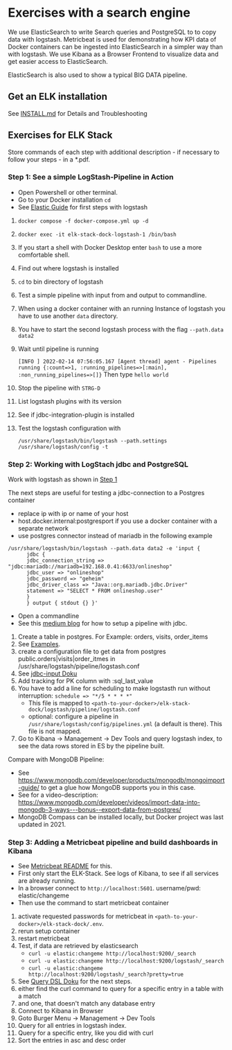 # Exercises with a search engine

We use ElasticSearch to write Search queries and PostgreSQL to to copy data with logstash.
Metricbeat is used for demonstrating how KPI data of Docker containers can be ingested into ElasticSearch in a simpler way than with logstash.
We use Kibana as a Browser Frontend to visualize data and get easier access to ElasticSearch.

ElasticSearch is also used to show a typical BIG DATA pipeline.

## Get an ELK installation

See [INSTALL.md](https://github.com/Digital-Media/big_data/blob/main/elk-stack/INSTALL.md) for Details and Troubleshooting

## Exercises for ELK Stack

Store commands of each step with additional description - if necessary to follow your steps - in a *.pdf.

### Step 1: See a simple LogStash-Pipeline in Action

- Open Powershell or other terminal.
- Go to your Docker installation `cd `
- See [Elastic Guide](https://www.elastic.co/guide/en/logstash/current/first-event.html) for first steps with logstash
1. ```shell
   docker compose -f docker-compose.yml up -d
   ```
2. ```shell
   docker exec -it elk-stack-dock-logstash-1 /bin/bash
   ```
3. If you start a shell with Docker Desktop enter `bash` to use a more comfortable shell.
4. Find out where logstash is installed
5. `cd` to bin directory of logstash
6. Test a simple pipeline with input from and output to commandline. 
7. When using a docker container with an running Instance of logstash you have to use another `data` directory.
8. You have to start the second logstash process with the flag `--path.data data2`
9. Wait until pipeline is running
   
   `[INFO ] 2022-02-14 07:56:05.167 [Agent thread] agent - Pipelines running {:count=>1, :running_pipelines=>[:main], :non_running_pipelines=>[]}`
   Then type `hello world`
10. Stop the pipeline with `STRG-D`
11. List logstash plugins with its version
12. See if jdbc-integration-plugin is installed 
13. Test the logstash configuration with
    ```shell
    /usr/share/logstash/bin/logstash --path.settings /usr/share/logstash/config -t
    ```

### Step 2: Working with LogStach jdbc and PostgreSQL

Work with logstash as shown in [Step 1](https://github.com/Digital-Media/big_data/blob/main/elk-stack/EXERCISE.md#step-1-see-a-simple-logstash-pipeline-in-action)


The next steps are useful for testing a jdbc-connection to a Postgres container
- replace ip with ip or name of your host
- host.docker.internal:postgresport if you use a docker container with a separate network
- use postgres connector instead of mariadb in the following example
```shell
/usr/share/logstash/bin/logstash --path.data data2 -e 'input {
      jdbc {
      jdbc_connection_string =>     "jdbc:mariadb://mariadb=192.168.0.41:6633/onlineshop"
      jdbc_user => "onlineshop"
      jdbc_password => "geheim"
      jdbc_driver_class => "Java::org.mariadb.jdbc.Driver"
      statement => "SELECT * FROM onlineshop.user"
      }
      } output { stdout {} }'
```
- Open a commandline
- See this [medium blog](https://medium.com/@emreceylan/how-to-sync-postgresql-data-to-elasticsearch-572af15845ad) for how to setup a pipeline with jdbc.
1. Create a table in postgres. For Example: orders, visits, order_items
2. See [Examples](https://github.com/Digital-Media/big_data/blob/main/elk-stack/examples.sql).
3. create a configuration file to get data from postgres public.orders|visits|order_itmes in /usr/share/logstash/pipeline/logstash.conf
4. See [jdbc-input Doku](https://www.elastic.co/guide/en/logstash/current/plugins-inputs-jdbc.html)
5. Add tracking for PK column with :sql_last_value
6. You have to add a line for scheduling to make logstasth run without interruption: `schedule => "*/5 * * * *"`
   - This file is mapped to `<path-to-your-docker>/elk-stack-dock/logstash/pipeline/logstash.conf`
   - optional: configure a pipeline in `/usr/share/logstash/config/pipelines.yml` (a default is there). This file is not mapped.
7. Go to Kibana -> Management -> Dev Tools and query logstash index, to see the data rows stored in ES by the pipeline built.

Compare with MongoDB Pipeline:
- See https://www.mongodb.com/developer/products/mongodb/mongoimport-guide/ to get a glue how MongoDB supports you in this case.
- See for a video-description: https://www.mongodb.com/developer/videos/import-data-into-mongodb-3-ways---bonus--export-data-from-postgres/
- MongoDB Compass can be installed locally, but Docker project was last updated in 2021.


### Step 3: Adding a Metricbeat pipeline and build dashboards in Kibana

- See [Metricbeat README](https://github.com/Digital-Media/elk-stack-dock/tree/main/extensions/metricbeat#readme) for this.
- First only start the ELK-Stack. See logs of Kibana, to see if all services are already running.
- In a browser connect to `http://localhost:5601`. username/pwd: elastic/changeme
- Then use the command to start metricbeat container
1. activate requested passwords for metricbeat in `<path-to-your-docker>/elk-stack-dock/.env`.
2. rerun setup container
3. restart metricbeat
4. Test, if data are retrieved by elasticsearch
   - `curl -u elastic:changeme http://localhost:9200/_search`
   - `curl -u elastic:changeme http://localhost:9200/logstash/_search`
   - `curl -u elastic:changeme http://localhost:9200/logstash/_search?pretty=true`
9. See [Query DSL Doku](https://www.elastic.co/guide/en/elasticsearch/reference/8.6/query-dsl.html) for the next steps.
5. either find the curl command to query for a specific entry in a table with a match
6. and one, that doesn't match any database entry
7. Connect to Kibana in Browser
8. Goto Burger Menu -> Management -> Dev Tools
10. Query for all entries in logstash index.
11. Query for a specific entry, like you did with curl
12. Sort the entries in asc and desc order
